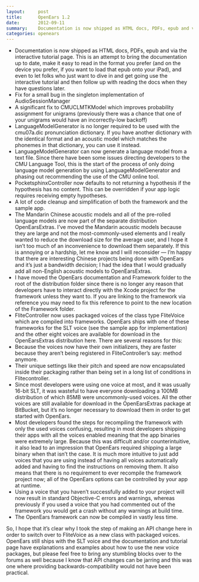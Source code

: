 ```yaml
---
layout:     post
title:      OpenEars 1.2 
date:       2012-09-11
summary:    Documentation is now shipped as HTML docs, PDFs, epub and via the interactive tutorial page...
categories: openears
---
```

* Documentation is now shipped as HTML docs, PDFs, epub and via the interactive tutorial page. This is an attempt to bring the documentation up to date, make it easy to read in the format you prefer (and on the device you prefer, if you want to load that epub onto your iPad), and even to let folks who just want to dive in and get going use the interactive tutorial and then follow up with reading the docs when they have questions later.
* Fix for a small bug in the singleton implementation of AudioSessionManager
* A significant fix to CMUCLMTKModel which improves probability assignment for unigrams (previously there was a chance that one of your unigrams would have an incorrectly-low backoff)
* LanguageModelGenerator is no longer required to be used with the cmu07a.dic pronunciation dictionary. If you have another dictionary with the identical format and an acoustic model which matches the phonemes in that dictionary, you can use it instead.
* LanguageModelGenerator can now generate a language model from a text file. Since there have been some issues directing developers to the CMU Language Tool, this is the start of the process of only doing language model generation by using LanguageModelGenerator and phasing out recommending the use of the CMU online tool.
* PocketsphinxController now defaults to not returning a hypothesis if the hypothesis has no content. This can be overridden if your app logic requires receiving empty hypotheses.
* A lot of code cleanup and simplification of both the framework and the sample app.
* The Mandarin Chinese acoustic models and all of the pre-rolled language models are now part of the separate distribution OpenEarsExtras. I’ve moved the Mandarin acoustic models because they are large and not the most-commonly-used elements and I really wanted to reduce the download size for the average user, and I hope it isn’t too much of an inconvenience to download them separately. If this is annoying or a hardship, let me know and I will reconsider — I’m happy that there are interesting Chinese projects being done with OpenEars and it’s just a bandwidth decision; I had the idea that I would gradually add all non-English acoustic models to OpenEarsExtras.
* I have moved the OpenEars documentation and Framework folder to the root of the distribution folder since there is no longer any reason that developers have to interact directly with the Xcode project for the framework unless they want to. If you are linking to the framework via reference you may need to fix this reference to point to the new location of the Framework folder.
* FliteController now uses packaged voices of the class type FliteVoice which are compiled into frameworks. OpenEars ships with one of these frameworks for the SLT voice (see the sample app for implementation) and the other eight voices are available for download in the OpenEarsExtras distribution here. There are several reasons for this:
* Because the voices now have their own initializers, they are faster because they aren’t being registered in FliteController’s say: method anymore.
* Their unique settings like their pitch and speed are now encapsulated inside their packaging rather than being set in a long list of conditions in Flitecontroller.
* Since most developers were using one voice at most, and it was usually 16-bit SLT, it was wasteful to have everyone downloading a 100MB distribution of which 85MB were uncommonly-used voices. All the other voices are still available for download in the OpenEarsExtras package at BitBucket, but it’s no longer necessary to download them in order to get started with OpenEars.
* Most developers found the steps for recompiling the framework with only the used voices confusing, resulting in most developers shipping their apps with all the voices enabled meaning that the app binaries were extremely large. Because this was difficult and/or counterintuitive, it also lead to an impression that OpenEars required shipping a large binary when that isn’t the case. It is much more intuitive to just add voices that you are using instead of having all voices automatically added and having to find the instructions on removing them. It also means that there is no requirement to ever recompile the framework project now; all of the OpenEars options can be controlled by your app at runtime.
* Using a voice that you haven’t successfully added to your project will now result in standard Objective-C errors and warnings, whereas previously if you used a voice that you had commented out of the framework you would get a crash without any warnings at build time.
* The OpenEars framework can now be compiled in vastly less time.

So, I hope that it’s clear why I took the step of making an API change here in order to switch over to FliteVoice as a new class with packaged voices. OpenEars still ships with the SLT voice and the documentation and tutorial page have explanations and examples about how to use the new voice packages, but please feel free to bring any stumbling blocks over to the forums as well because I know that API changes can be jarring and this was one where providing backwards-compatibility would not have been practical.